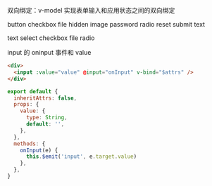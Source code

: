 
双向绑定：v-model  实现表单输入和应用状态之间的双向绑定

button
checkbox
file
hidden
image
password
radio
reset
submit
text



text
select
checkbox
file 
radio



input 的 oninput 事件和 value

```html
<div>
  <input :value="value" @input="onInput" v-bind="$attrs" />
</div>
```

```js
export default {
  inheritAttrs: false,
  props: {
    value: {
      type: String,
      default: '',
    },
  },
  methods: {
    onInput(e) {
      this.$emit('input', e.target.value)
    },
  },
}
```
